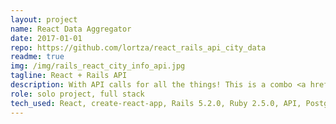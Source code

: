 ```yaml
---
layout: project
name: React Data Aggregator
date: 2017-01-01
repo: https://github.com/lortza/react_rails_api_city_data
readme: true
img: /img/rails_react_city_info_api.jpg
tagline: React + Rails API
description: With API calls for all the things! This is a combo <a href="https://github.com/lortza/react_rails_api_city_data" target="_blank" alt="react_rails_api_city_data">React app</a> + separate <a href="https://github.com/lortza/rails_api_integrator" target="_blank" alt="rails_api_integrator">Rails API app</a>. It's loaded with location-specific feeds, which are the product of 6 different APIs repackaged as one inside the Rails API. All of that makes the Rails API a pretty tidy package to serve to the React app. It's tempting to call it ETL, but there is no actual saving to a db, so instead it's just a killer API.
role: solo project, full stack
tech_used: React, create-react-app, Rails 5.2.0, Ruby 2.5.0, API, PostgreSQL
---
```

